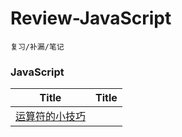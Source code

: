 # Review-JavaScript
	复习/补漏/笔记

### JavaScript

| Title | Title |
| ------ | ------ |
| [运算符的小技巧]() | |